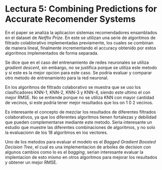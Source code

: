 # Lectura 5: Combining Predictions for Accurate Recomender Systems

En el paper se analiza la aplicacion sistemas recomendadores ensamblados en el dataset de _Netflix Prize_. En este se utilizan una serie de algoritmos de filtrado colablorativo implementadas previamente, los cuales se combinan de manera lineal, finalmente incrementando el accuracy obtenido por estos algoritmos implementados de forma separada. 

Se dice que en el caso del entrenamiento de redes neuronales se utiliza _gradient descent_, sin embargo, no se justifica porque se utiliza este metodo y si este es la mejor opcion para este caso. Se podria evaluar y comparar otro metodo de entrenamiento para la red neuronal.

En los algoritmos de filtrado colaborativo se muestra que se uso los clasificadores KNN-1, KNN-2, KNN-3 y KNN-4, siendo este ultimo el con mejor RMSE. No se entiende porque no se utiliza KNN con mayor cantidad de vecinos, si este podria tener mejor resultados que los on 1 0 2 vecinos.

Es interesante el concepto de mezclar los resultados de diferentes filtrados colaborativos, ya que los diferentes algoritmos tienen fortalezas y debilidad que pueden complementarse mediante este metodo. Seria interesante un estudio que muestre las diferentes combinaciones de algoritmos, y no solo la evaluacionn de los 18 algoritmos en los vectores.

Uno de los metodos para evaluar el modelo es el _Bagged Gradient Boosted Decision Tree_, el cual es una implementacion de arboles de decision con algunos cambios como lo es el _bagging_, serian interesante evaluar la implentacion de esto mismo en otros algoritmos para mejorar los resultados y obtener un mejor RMSE.
 
